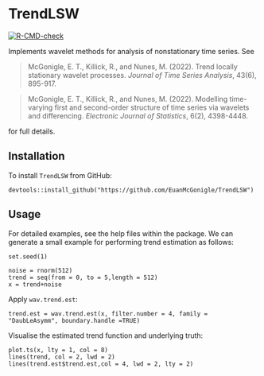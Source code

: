 
<!-- README.md is generated from README.Rmd. Please edit that file -->

# TrendLSW

<!-- badges: start -->

[![R-CMD-check](https://github.com/EuanMcGonigle/TrendLSW/actions/workflows/R-CMD-check.yaml/badge.svg)](https://github.com/EuanMcGonigle/TrendLSW/actions/workflows/R-CMD-check.yaml)
<!-- badges: end -->

Implements wavelet methods for analysis of nonstationary time series.
See

> McGonigle, E. T., Killick, R., and Nunes, M. (2022). Trend locally
> stationary wavelet processes. *Journal of Time Series Analysis*,
> 43(6), 895-917.

> McGonigle, E. T., Killick, R., and Nunes, M. (2022). Modelling
> time-varying first and second-order structure of time series via
> wavelets and differencing. *Electronic Journal of Statistics*, 6(2),
> 4398-4448.

for full details.

## Installation

To install `TrendLSW` from GitHub:

    devtools::install_github("https://github.com/EuanMcGonigle/TrendLSW")

## Usage

For detailed examples, see the help files within the package. We can
generate a small example for performing trend estimation as follows:

    set.seed(1)

    noise = rnorm(512)
    trend = seq(from = 0, to = 5,length = 512)
    x = trend+noise

Apply `wav.trend.est`:

    trend.est = wav.trend.est(x, filter.number = 4, family = "DaubLeAsymm", boundary.handle =TRUE)

Visualise the estimated trend function and underlying truth:

    plot.ts(x, lty = 1, col = 8)
    lines(trend, col = 2, lwd = 2)
    lines(trend.est$trend.est,col = 4, lwd = 2, lty = 2)
